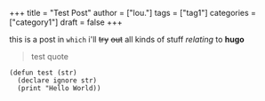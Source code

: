 +++
title = "Test Post"
author = ["lou."]
tags = ["tag1"]
categories = ["category1"]
draft = false
+++

this is a post in `which` i'll ~~try~~ ~~out~~ all <span class="underline">kinds</span> of stuff _relating_ to **hugo**

> test quote

```common-lisp
(defun test (str)
  (declare ignore str)
  (print "Hello World))
```